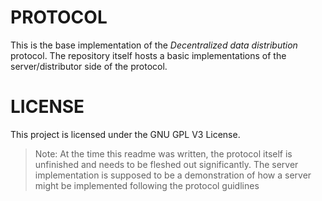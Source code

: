# PROTOCOL

This is the base implementation of the _Decentralized data distribution_ protocol.
The repository itself hosts a basic implementations of the server/distributor
side of the protocol.


# LICENSE

This project is licensed under the GNU GPL V3 License.

> Note: At the time this readme was written, the protocol itself is unfinished
> and needs to be fleshed out significantly. The server implementation is
> supposed to be a demonstration of how a server might be implemented following
> the protocol guidlines
